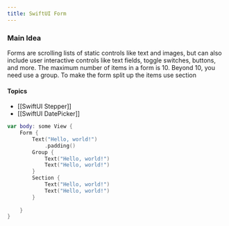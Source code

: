 ```yaml
---
title: SwiftUI Form
---
```


### Main Idea
Forms are scrolling lists of static controls like text and images, but can also include user interactive controls like text fields, toggle switches, buttons, and more. The maximum number of items in a form is 10. Beyond 10, you need use a group. To make the form split up the items use section

#### Topics
- [[SwiftUI Stepper]]
- [[SwiftUI DatePicker]]

```swift
var body: some View {
    Form {
        Text("Hello, world!")
            .padding()
        Group {
            Text("Hello, world!")
            Text("Hello, world!")
        }
        Section {
            Text("Hello, world!")
            Text("Hello, world!")
        }
    
    }
}

```



